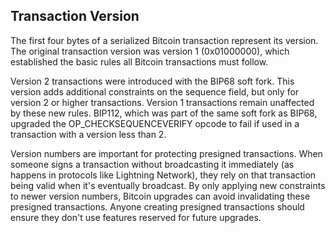 ## Transaction Version

The first four bytes of a serialized Bitcoin transaction represent its version. The original transaction version was version 1 (0x01000000), which established the basic rules all Bitcoin transactions must follow.

Version 2 transactions were introduced with the BIP68 soft fork. This version adds additional constraints on the sequence field, but only for version 2 or higher transactions. Version 1 transactions remain unaffected by these new rules. BIP112, which was part of the same soft fork as BIP68, upgraded the OP_CHECKSEQUENCEVERIFY opcode to fail if used in a transaction with a version less than 2.

Version numbers are important for protecting presigned transactions. When someone signs a transaction without broadcasting it immediately (as happens in protocols like Lightning Network), they rely on that transaction being valid when it's eventually broadcast. By only applying new constraints to newer version numbers, Bitcoin upgrades can avoid invalidating these presigned transactions. Anyone creating presigned transactions should ensure they don't use features reserved for future upgrades.